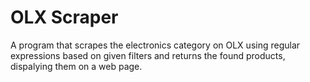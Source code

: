 # OLX Scraper

A program that scrapes the electronics category on OLX using regular expressions based on given filters and returns the found products, dispalying them on a web page.
